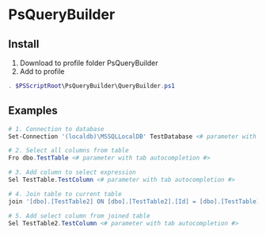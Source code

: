 # PsQueryBuilder
Install
--
1. Download to profile folder PsQueryBuilder
2. Add to profile
```Powershell
. $PSScriptRoot\PsQueryBuilder\QueryBuilder.ps1
```

Examples
--
```Powershell
# 1. Connection to database
Set-Connection '(localdb)\MSSQLLocalDB' TestDatabase <# parameter with tab autocompletion #>

# 2. Select all columns from table
Fro dbo.TestTable <# parameter with tab autocompletion #>

# 3. Add column to select expression
Sel TestTable.TestColumn <# parameter with tab autocompletion #>

# 4. Join table to current table
join '[dbo].[TestTable2] ON [dbo].[TestTable2].[Id] = [dbo].[TestTable].[TestTable2Id]' <# parameter with tab autocompletion #>

# 5. Add select column from joined table
Sel TestTable2.TestColumn <# parameter with tab autocompletion #>
```

